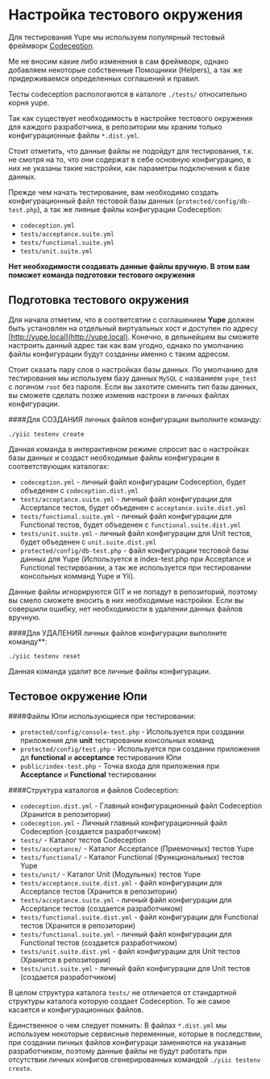 Настройка тестового окружения
==========================

Для тестирования Yupe мы используем популярный тестовый фреймворк [Codeception](http://codeception.com/).

Ме не вносим какие либо изменения в сам фреймворк, однако добавляем некоторые собственные Помощники (Helpers),
а так же придерживаемся определенных соглашений и правил.

Тесты codeception распологаются в каталоге `./tests/` относительно корня yupe.

Так как существует необходимость в настройке тестового окружения для каждого разработчика,
в репозитории мы храним только конфигурационные файлы `*.dist.yml`.

Стоит отметить, что данные файлы не подойдут для тестирования, т.к. не смотря на то, что они содержат
в себе основную конфигурацию, в них не указаны такие настройки, как параметры подключения к базе данных.

Прежде чем начать тестирование, вам необходимо создать конфигурационный файл тестовой базы данных (`protected/config/db-test.php`),
а так же лияные файлы конфигурации Codeception:

- `codeception.yml`
- `tests/acceptance.suite.yml`
- `tests/functional.suite.yml`
- `tests/unit.suite.yml`

**Нет необходимости создавать данные файлы вручную. В этом вам поможет команда подготовки тестового окружения**

Подготовка тестового окружения
--------------------------

Для начала отметим, что в соответсвтии с соглашением **Yupe** должен быть установлен на отдельный виртуальных хост и доступен по адресу [http://yupe.local](http://yupe.local).
Конечно, в дельнейшем вы сможете настроить данный адрес так как вам угодно, однако
по умолчанию файлы конфигурации будут созданны именно с таким адресом.

Стоит сказать пару слов о настройках базы данных. По умолчанию для тестирования мы используем
базу данных `MySQL` с названием `yupe_test` с логином `root` без пароля. Если вы захотите сменить тип базы
данных, вы сможете сделать позже изменив настроки в личных файлах конфигурации.

####Для СОЗДАНИЯ личных файлов конфигурации выполните команду:

`./yiic testenv create`

Данная команда в интерактивном режиме спросит вас о настройках базы данных и создаст необходимые
файлы конфигурации в соответствующих каталогах:

- `codeception.yml` - личный файл конфигурации Codeception, будет объеденен с `codeception.dist.yml`
- `tests/acceptance.suite.yml` - личный файл конфигурации для Acceptance тестов, будет объеденен с `acceptance.suite.dist.yml`
- `tests/functional.suite.yml` - личный файл конфигурации для Functional тестов, будет объеденен с `functional.suite.dist.yml`
- `tests/unit.suite.yml` - личный файл конфигурации для Unit тестов, будет объеденен с `unit.suite.dist.yml`
- `protected/config/db-test.php` - файл конфигурации тестовой базы данных для Yupe
(Используется в index-test.php при Acceptance и Functional тестирвоании, а так же используется при тестировании консольных комманд Yupe и Yii).

Данные файлы игнорируются GIT и не попадут в репозиторий, поэтому вы смело сможете вносить в них необходимые настройки.
Если вы совершили ошибку, нет необходимости в удалении данных файлов вручную.

####Для УДАЛЕНИЯ личных файлов конфигурации выполните команду**:

`./yiic testenv reset`

Данная команда удалит все личные файлы конфигурации.

Тестовое окружение Юпи
--------------------------

####Файлы Юпи использующиеся при тестировании:

- `protected/config/console-test.php` - Используется при создании приложения для **unit** тестировании консольных команд
- `protected/config/test.php` - Используется при создании приложения дл **functional** и **acceptance** тестирования Юпи
- `public/index-test.php` - Точка входа для приложения при **Acceptance** и **Functional** тестировании

####Структура каталогов и файлов Codeception:

- `codeception.dist.yml` - Главный конфигурационный файл Codeception (Хранится в репозитории)
- `codeception.yml` - Личный главный конфигурационный файл Codeception (создается разработчиком)
- `tests/` - Каталог тестов Codeception
- `tests/acceptance/` - Каталог Acceptance (Приемочных) тестов Yupe
- `tests/functional/` - Каталог Functional (Функциональных) тестов Yupe
- `tests/unit/` - Каталог Unit (Модульных) тестов Yupe
- `tests/acceptance.suite.dist.yml` - файл конфигурации для Acceptance тестов (Хранится в репозитории)
- `tests/acceptance.suite.yml` - личный файл конфигурации для Acceptance тестов (создается разработчиком)
- `tests/functional.suite.dist.yml` - файл конфигурации для Functional тестов (Хранится в репозитории)
- `tests/functional.suite.yml` - личный файл конфигурации для Functional тестов (создается разработчиком)
- `tests/unit.suite.dist.yml` - файл конфигурации для Unit тестов (Хранится в репозитории)
- `tests/unit.suite.yml` - личный файл конфигурации для Unit тестов (создается разработчиком)

В целом структура каталога `tests/` не отличается от стандартной структуры каталога которую создает
Codeception. То же самое касается и конфигурационных файлов.

Единственное о чем следует помнить: В файлах `*.dist.yml` мы используем некоторые сервисные переменные, которые в последствии, при создании личных файлов конфигураци
заменяются на указаные разработчиком, поэтому данные файлы не будут работать при отсутствии личных конфигов сгенерированных
командой `./yiic testenv create`.
